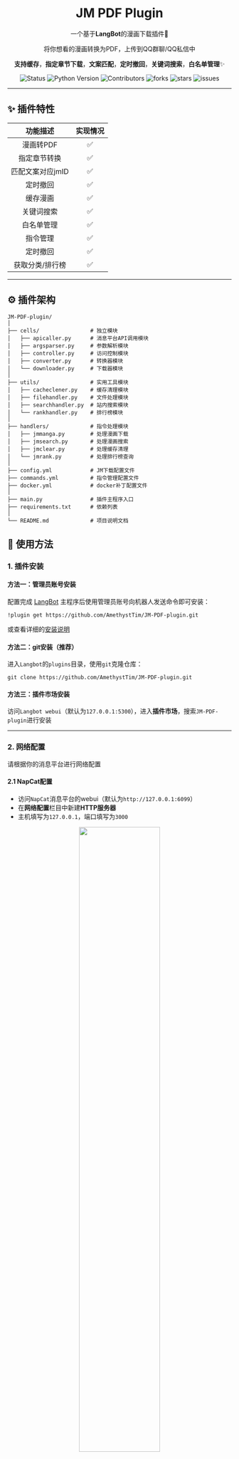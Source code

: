 <h1 align="center">JM PDF Plugin</h1>

<div align="center">

一个基于**LangBot**的漫画下载插件🧩

将你想看的漫画转换为PDF，上传到QQ群聊/QQ私信中

**支持缓存**，**指定章节下载**，**文案匹配**，**定时撤回**，**关键词搜索**，**白名单管理**✨

</div>

<div align="center">

![Status](https://img.shields.io/badge/状态-开发中-green)
![Python Version](https://img.shields.io/badge/Python-3.10+-blue)
![Contributors](https://img.shields.io/github/contributors/AmethystTim/JM-PDF-plugin.svg?style=flat&label=贡献者&color=red)
![forks](https://img.shields.io/github/forks/AmethystTim/JM-PDF-plugin.svg?style=flat&label=分支数)
![stars](https://img.shields.io/github/stars/AmethystTim/JM-PDF-plugin?style=flat&label=星标数&color=yellow)
![issues](https://img.shields.io/github/issues/AmethystTim/JM-PDF-plugin?&color=green)

</div>

<hr>

## ✨  插件特性

|功能描述|实现情况|
|:-:|:-:|
|漫画转PDF|✅|
|指定章节转换|✅|
|匹配文案对应jmID|✅|
|定时撤回|✅|
|缓存漫画|✅|
|关键词搜索|✅|
|白名单管理|✅|
|指令管理|✅|
|定时撤回|✅|
|获取分类/排行榜|✅|

---

## ⚙️ 插件架构

```
JM-PDF-plugin/
│
├── cells/                # 独立模块
│   ├── apicaller.py      # 消息平台API调用模块
│   ├── argsparser.py     # 参数解析模块
│   ├── controller.py     # 访问控制模块
│   ├── converter.py      # 转换器模块
│   └── downloader.py     # 下载器模块
│
├── utils/                # 实用工具模块
│   ├── cacheclener.py    # 缓存清理模块
│   ├── filehandler.py    # 文件处理模块
│   ├── searchhandler.py  # 站内搜索模块
│   └── rankhandler.py    # 排行榜模块
│
├── handlers/             # 指令处理模块
│   ├── jmmanga.py        # 处理漫画下载
│   ├── jmsearch.py       # 处理漫画搜索
│   ├── jmclear.py        # 处理缓存清理
│   └── jmrank.py         # 处理排行榜查询
│
├── config.yml            # JM下载配置文件
├── commands.yml          # 指令管理配置文件
├── docker.yml            # docker补丁配置文件
│
├── main.py               # 插件主程序入口
├── requirements.txt      # 依赖列表
│
└── README.md             # 项目说明文档
```

## 🧭 使用方法

### 1. 插件安装

#### 方法一：管理员账号安装

配置完成 [LangBot](https://github.com/RockChinQ/LangBot) 主程序后使用管理员账号向机器人发送命令即可安装：

```
!plugin get https://github.com/AmethystTim/JM-PDF-plugin.git
```
或查看详细的[安装说明](https://docs.langbot.app/insight/guide)

#### 方法二：git安装（推荐）

进入`Langbot`的`plugins`目录，使用`git`克隆仓库：

```
git clone https://github.com/AmethystTim/JM-PDF-plugin.git
```

#### 方法三：插件市场安装

访问`Langbot webui`（默认为`127.0.0.1:5300`），进入**插件市场**，搜索`JM-PDF-plugin`进行安装

---

### 2. 网络配置

请根据你的消息平台进行网络配置

#### 2.1 NapCat配置

- 访问`NapCat`消息平台的webui（默认为`http://127.0.0.1:6099`）
- 在**网络配置**栏目中新建**HTTP服务器**
- 主机填写为`127.0.0.1`，端口填写为`3000`

<div align="center">

<img src="./images/napcat_1.png" width="60%">

</div>

> [!Warning]
>
> 请勿在网络配置中填写**token**，确保**token**一栏为空


#### 2.2 Lagrange配置

- 在`appsettings.json`中修改`Implementations`部分
- 新增`"Type": "HTTP"`一项，具体配置参考如下：

```json
"Implementations": [
    {
        "Type": "ReverseWebSocket",
        "Host": "127.0.0.1",
        "Port": 2280,
        "Suffix": "/ws",
        "ReconnectInterval": 5000,
        "HeartBeatInterval": 5000,
        "AccessToken": ""
    },
    {
        "Type": "Http",
        "Host": "127.0.0.1",
        "Port": 3000,
        "AccessToken": ""
    }
]
```

> [!Note]
> 
> 目前Lagrange不支持**在私聊中发送PDF文件**，为体验所有功能，推荐使用NapCat消息平台

#### 2.3 LLOneBot配置

- 在注入版QQ中打开设置，进入LLOneBot栏目，进行网络配置
- 启用HTTP服务，并将HTTP服务监听端口设置为`3000`

<div align="center">

<img src="./images/llonebot_1.png" width="80%">

</div>

> [!Tip]
> 
> 网络配置完成后可以使用`curl 127.0.0.1:3000`测试是否连通，出现
> ```
> StatusCode        : 200
> StatusDescription : OK
> Content           : xxx is running/xxx 已启动
> ```
> 则说明网络配置成功
> 
> 若发生端口冲突，请将端口修改为其他值，比如`3001`，同时将`main.py`文件
> ```
> self.msg_platform = MsgPlatform(port=3000)
> ```
> 一行的端口`3000`修改为新端口值

---

### 3. 偏好配置

> [!Note]
> 
> 由于LangBot v4.0之后采用清单文件来注册插件，所以此后的配置编写会在webui上进行
> 
> 目前作者正在努力适配，LangBot v3.x的用户仍然使用配置文件进行配置

#### 3.1 下载配置 config.yml

- `dir_rule`部分：修改`base_dir`为你想存储漫画的目录，若使用Docker部署LangBot，请参考注释说明
- `client`部分：若均无法访问可尝试用“**#**”注释掉`client`所有部分，使用默认配置的域名列表
- `download`部分：一般情况下可忽略
- `plugins`部分：大部分漫画都可以在**无登录状态下**访问/下载，但是有些漫画需要登录才可以查看，若有需要可以配置你的账号信息

```yaml
# Github Actions 下载脚本配置
version: '2.0'

################################################
# 特别注意：                            
# 如果你是使用Docker部署LangBot的用户，请按照以下步骤修改配置文件：
#
# 将dir_rule中的base_dir一项修改为LangBot容器内的可达路径
#
# 根据LangBot的挂载配置，你目前可以在这两个目录下选择你想存储PDF的位置
#    - /app/data
#    - /app/plugins 
#
# 例如："/app/plugins/JM-PDF-plugin/downloads/"
################################################

dir_rule:
  base_dir: "C:\\Users\\Hello\\Desktop\\downloads" # 漫画/PDF的存储目录（注意转义字符的使用）
  rule: Bd_Aid_Pindex

# 域名配置，若均无法访问可尝试用“#”注释client所有部分，以使用默认配置的域名列表
client:
  impl: api
  domain:
    api:
      - www.cdnmhws.cc
      - www.cdnuc.vip
      - www.cdnmhwscc.vip
      - www.cdnblackmyth.club

# 下载配置，无需关注
download:
  cache: true # 如果要下载的文件在磁盘上已存在，不用再下一遍了吧？
  image:
    decode: true # JM的原图是混淆过的，要不要还原？
    suffix: .jpg # 把图片都转为.jpg格式
  threading:
    # batch_count: 章节的批量下载图片线程数
    batch_count: 45

# jmcomic包插件项配置，非必需配置
plugins:
  after_init:
    - plugin: login # 登录插件，以下载某些需要登录才能下载的漫画，需要配置登录信息
      kwargs:
        username: your_username # 用户名
        password: your_password # 密码
```
> [!warning]
>
> 如果使用**MacOS**部署NapCat，需要将`base_dir`一项修改为`NapCat`的缓存目录
> 
> ```
> /Users/<your_username>/Library/Containers/com.tencent.qq/Data/.config/QQ/NapCat/temp
> ```
>
> 否则无法进行PDF文件的发送

---

#### 3.2 指令管理 commands.yml

- `whitelist`部分：若要启用群聊白名单，请将`enabled`设置为`true`，并填入需要加入白名单的群聊id
- `commands`部分：为了防止意外触发某些指令炸群，请根据你的实际需求禁用/激活指令，若要禁用某指令，请将对应值由`true`修改为`false`
- 以上配置需要**重载插件**/**重启bot**后才会生效

```yaml
# 插件指令管理

# 白名单机制，启用后仅允许白名单群聊/用户使用指令
whitelist: 
  # 是否启用白名单
  enabled: false
  # 白名单群聊/用户id
  groups: [
    114514,
  ]
  users: [
    1919810,
  ]

# 指令管理列表，若需禁用某指令，则将其对应值由true修改为false
commands: [
  # 指令：/jm [jmID] [chapter]
  "/jm [ID] [CHAPTER]": true,
  # 指令：/jm search [keyword]
  "/jm search [KEYWORD]": true,
  # 指令： 清除缓存
  "/jm clear": true,
  # 指令：文案匹配
  "[text]": false,
]
```

#### 3.3 Docker相关配置 docker.yml

针对使用`Docker`部署`Langbot`的用户的配置，若不是使用`Docker`部署LangBot的用户，请**忽略此项配置**

- `docker_cfg`部分：修改`enabled`为`true`
- `host_base_dir`部分：修改为宿主机上PDF的实际存储目录

```yaml
################################################
# 特别注意：                            
# 如果你是使用Docker部署LangBot的用户，请按照以下步骤修改配置文件：
# 修改docker_cfg配置项
# - 将enabeld设置为true
# - 将host_base_dir修改为宿主机上PDF的实际存储目录
#
# 例如: "C:\\Users\\Hello\\Desktop\\downloads"
################################################

docker_cfg: # 非Docker部署LangBot用户请无视此项
  enabled: false # 是否使用Docker部署LangBot
  host_base_dir: "C:\\Users\\Hello\\Desktop\\downloads" # 宿主机上PDF的实际存储目录（注意转义字符的使用）
```

---

## ❓ 常见问题

|Q|A|
|-|-|
|漫画下载失败|1. 检查网络配置，推荐添加网络代理<br>2. 检查`jmcomic`包是否为最新版本，建议`pip install -U jmcomic`后重启bot（issue [#23](https://github.com/AmethystTim/JM-PDF-plugin/issues/23)）<br>3. 在`config.yml`内`client`的`domain`一项中添加可用域名或将`client`全部注释掉以使用默认域名列表|
|与`langbot`内置AI对话冲突|issue [#4](https://github.com/AmethystTim/JM-PDF-plugin/issues/4)|
|控制台报错：无效的`apikey`|非插件报错，可能是LangBot的`provider.json`配置有误|

> 有其他问题欢迎提issue或在交流群讨论

---

## 🤖 指令

|指令|说明|参数|备注|
|-|-|-|-|
|`/jm (help)`|查看帮助信息|-|可选参数：`help`|
|`/jm [jmID] [chapter]`|下载漫画指定章节|`jmID` `chapter`|`chapter`：指定章节，若不指定默认转换第一章|
|`/jm search [keyword]`|搜索漫画|`keyword`|`keyword`：搜索关键字|
|`/jm rank [duration]`|查询排行榜|`duration`|`duration`：排行榜时间范围，可选值：`week`，`month`，若不指定默认为`week`|
|`/jm clear`|清除缓存漫画与转化的PDF|-|-|

---

## 📸 效果展示

### 单章节漫画

<details>

<summary>展开查看</summary>

<div align="center">

<img src="./images/readme_singlechap1.png" width="65%">

</div>

</details>

### 多章节漫画

<details>

<summary>展开查看</summary>

<div align="center">

<img src="./images/readme_multichap1.png" width="65%">

</div>

<div align="center">

<img src="./images/readme_multichap2.png" width="65%">

</div>

</details>

### 文案匹配

<details>

<summary>展开查看</summary>

<div align="center">

<img src="./images/readme_match.png" width="65%">

</div>

</details>

### 搜索漫画

<details>

<summary>展开查看</summary>

<div align="center">

<img src="./images/readme_search.png" width="50%">

<img src="./images/readme_searchresult.png" width="55%">

</div>

</details>

### 排行榜查询

<details>

<summary>展开查看</summary>

<div align="center">

<img src="./images/readme_rank.png" width="50%">

<img src="./images/readme_rankresult.png" width="55%">

</div>

</details>

---

## 📜 参考项目

- **Python API for JMComic**：[JMComic-Crawler-Python](https://github.com/hect0x7/JMComic-Crawler-Python) by [hect0x7](https://github.com/hect0x7)
- **图像转PDF**：[image2pdf](https://github.com/salikx/image2pdf) by [salikx](https://github.com/salikx)

## 🥳 贡献者

<a href="https://github.comAmethystTim/JM-PDF-plugin/graphs/contributors">
  <img alt="contributors" src="https://contrib.rocks/image?repo=AmethystTim/JM-PDF-plugin"/>
</a>

## ⭐ Star Trend

如果你觉得这个插件还不错，欢迎给我们一个star！🥰

[![Stargazers over time](https://starchart.cc/AmethystTim/JM-PDF-plugin.svg?variant=adaptive)](https://starchart.cc/AmethystTim/JM-PDF-plugin)